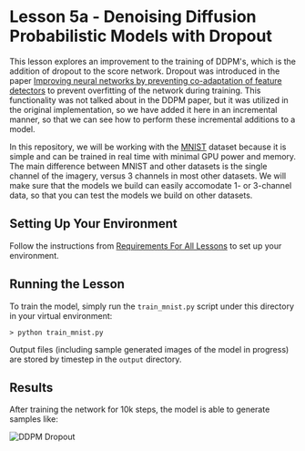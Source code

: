 # Lesson 5a - Denoising Diffusion Probabilistic Models with Dropout

This lesson explores an improvement to the training of DDPM's, which is the addition
of dropout to the score network. Dropout was introduced in the paper
[Improving neural networks by preventing co-adaptation of feature detectors](https://arxiv.org/abs/1207.0580) to prevent overfitting of the network during training. This functionality was not talked about in the DDPM paper, but it was utilized in the original implementation, so we have added it here in an incremental manner, so that we can see how to perform these incremental additions to a model.

In this repository, we will be working with the [MNIST](https://en.wikipedia.org/wiki/MNIST_database) dataset because it is simple and can be trained in real time with minimal GPU power and memory. The main difference between MNIST and other datasets is the single channel of the imagery, versus 3 channels in most other datasets. We will make sure that the models we build can easily accomodate 1- or 3-channel data, so that you can test the models we build on other datasets.

## Setting Up Your Environment

Follow the instructions from [Requirements For All Lessons](https://github.com/swookey-thinky/mindiffusion?tab=readme-ov-file#requirements-for-all-lessons) to set up your environment.

## Running the Lesson

To train the model, simply run the `train_mnist.py` script under this directory in your virtual environment:

```
> python train_mnist.py
```

Output files (including sample generated images of the model in progress) are stored by timestep in the `output` directory.

## Results

After training the network for 10k steps, the model is able to generate samples like:

![DDPM Dropout](https://drive.google.com/uc?export=view&id=1z-zxipsrzeiwj6-bwL8EwExp026PAcMr)
